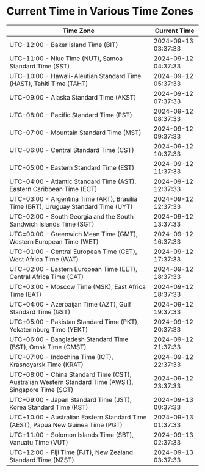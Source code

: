 # Current Time in Various Time Zones

| Time Zone | Current Time |
|-----------|--------------|
| UTC-12:00 - Baker Island Time (BIT) | 2024-09-13 03:37:33 |
| UTC-11:00 - Niue Time (NUT), Samoa Standard Time (SST) | 2024-09-12 04:37:33 |
| UTC-10:00 - Hawaii-Aleutian Standard Time (HAST), Tahiti Time (TAHT) | 2024-09-12 05:37:33 |
| UTC-09:00 - Alaska Standard Time (AKST) | 2024-09-12 07:37:33 |
| UTC-08:00 - Pacific Standard Time (PST) | 2024-09-12 08:37:33 |
| UTC-07:00 - Mountain Standard Time (MST) | 2024-09-12 09:37:33 |
| UTC-06:00 - Central Standard Time (CST) | 2024-09-12 10:37:33 |
| UTC-05:00 - Eastern Standard Time (EST) | 2024-09-12 11:37:33 |
| UTC-04:00 - Atlantic Standard Time (AST), Eastern Caribbean Time (ECT) | 2024-09-12 12:37:33 |
| UTC-03:00 - Argentina Time (ART), Brasília Time (BRT), Uruguay Standard Time (UYT) | 2024-09-12 12:37:33 |
| UTC-02:00 - South Georgia and the South Sandwich Islands Time (SGT) | 2024-09-12 13:37:33 |
| UTC±00:00 - Greenwich Mean Time (GMT), Western European Time (WET) | 2024-09-12 16:37:33 |
| UTC+01:00 - Central European Time (CET), West Africa Time (WAT) | 2024-09-12 17:37:33 |
| UTC+02:00 - Eastern European Time (EET), Central Africa Time (CAT) | 2024-09-12 18:37:33 |
| UTC+03:00 - Moscow Time (MSK), East Africa Time (EAT) | 2024-09-12 18:37:33 |
| UTC+04:00 - Azerbaijan Time (AZT), Gulf Standard Time (GST) | 2024-09-12 19:37:33 |
| UTC+05:00 - Pakistan Standard Time (PKT), Yekaterinburg Time (YEKT) | 2024-09-12 20:37:33 |
| UTC+06:00 - Bangladesh Standard Time (BST), Omsk Time (OMST) | 2024-09-12 21:37:33 |
| UTC+07:00 - Indochina Time (ICT), Krasnoyarsk Time (KRAT) | 2024-09-12 22:37:33 |
| UTC+08:00 - China Standard Time (CST), Australian Western Standard Time (AWST), Singapore Time (SGT) | 2024-09-12 23:37:33 |
| UTC+09:00 - Japan Standard Time (JST), Korea Standard Time (KST) | 2024-09-13 00:37:33 |
| UTC+10:00 - Australian Eastern Standard Time (AEST), Papua New Guinea Time (PGT) | 2024-09-13 01:37:33 |
| UTC+11:00 - Solomon Islands Time (SBT), Vanuatu Time (VUT) | 2024-09-13 02:37:33 |
| UTC+12:00 - Fiji Time (FJT), New Zealand Standard Time (NZST) | 2024-09-13 03:37:33 |

